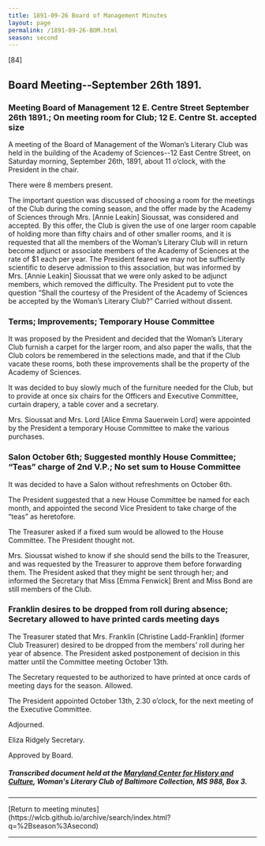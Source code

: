 ```yaml
---
title: 1891-09-26 Board of Management Minutes
layout: page
permalink: /1891-09-26-BOM.html
season: second
---
```


<style>
    #maincontent{
        font-size:1.4em;
    }
</style>
[84]

## Board Meeting--September 26th 1891.

### Meeting Board of Management 12 E. Centre Street September 26th 1891.; On meeting room for Club; 12 E. Centre St. accepted size

A meeting of the Board of Management of the Woman’s Literary Club was held in the building of the Academy of Sciences--12 East Centre Street, on Saturday morning, September 26th, 1891, about 11 o’clock, with the President in the chair.

There were 8 members present.

The important question was discussed of choosing a room for the meetings of the Club during the coming season, and the offer made by the Academy of Sciences through Mrs. [Annie Leakin] Sioussat, was considered and accepted. By this offer, the Club is given the use of one larger room capable of holding more than fifty chairs and of other smaller rooms, and it is requested that all the members of the Woman’s Literary Club will in return become adjunct or associate members of the Academy of Sciences at the rate of $1 each per year. The President feared we may not be sufficiently scientific to deserve admission to this association, but was informed by Mrs. [Annie Leakin] Sioussat that we were only asked to be adjunct members, which removed the difficulty. The President put to vote the question “Shall the courtesy of the President of the Academy of Sciences be accepted by the Woman’s Literary Club?” Carried without dissent.

### Terms; Improvements; Temporary House Committee

It was proposed by the President and decided that the Woman’s Literary Club furnish a carpet for the larger room, and also paper the walls, that the Club colors be remembered in the selections made, and that if the Club vacate these rooms, both these improvements shall be the property of the Academy of Sciences.

It was decided to buy slowly much of the furniture needed for the Club, but to provide at once six chairs for the Officers and Executive Committee, curtain drapery, a table cover and a secretary.

Mrs. Sioussat and Mrs. Lord [Alice Emma Sauerwein Lord] were appointed by the President a temporary House Committee to make the various purchases.

### Salon October 6th; Suggested monthly House Committee; “Teas” charge of 2nd V.P.; No set sum to House Committee

It was decided to have a Salon without refreshments on October 6th.

The President suggested that a new House Committee be named for each month, and appointed the second Vice President to take charge of the “teas” as heretofore.

The Treasurer asked if a fixed sum would be allowed to the House Committee. The President thought not.

Mrs. Sioussat wished to know if she should send the bills to the Treasurer, and was requested by the Treasurer to approve them before forwarding them. The President asked that they might be sent through her; and informed the Secretary that Miss [Emma Fenwick] Brent and Miss Bond are still members of the Club.

### Franklin desires to be dropped from roll during absence; Secretary allowed to have printed cards meeting days

The Treasurer stated that Mrs. Franklin [Christine Ladd-Franklin] (former Club Treasurer) desired to be dropped from the members’ roll during her year of absence. The President asked postponement of decision in this matter until the Committee meeting October 13th.

The Secretary requested to be authorized to have printed at once cards of meeting days for the season. Allowed.

The President appointed October 13th, 2.30 o’clock, for the next meeting of the Executive Committee.

Adjourned.

Eliza Ridgely
Secretary.

Approved by Board.

##### Transcribed document held at the [Maryland Center for History and Culture](http://mdhs.org/), Woman's Literary Club of Baltimore Collection, MS 988, Box 3. 

<hr>
[Return to meeting minutes](https://wlcb.github.io/archive/search/index.html?q=%2Bseason%3Asecond)
<hr>